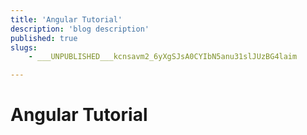 ```yaml
---
title: 'Angular Tutorial'
description: 'blog description'
published: true
slugs:
    - ___UNPUBLISHED___kcnsavm2_6yXgSJsA0CYIbN5anu31slJUzBG4laim

---
```

# Angular Tutorial
